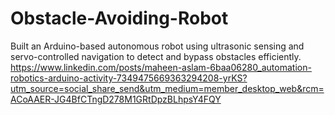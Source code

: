 # Obstacle-Avoiding-Robot
Built an Arduino-based autonomous robot using ultrasonic sensing and servo-controlled navigation to detect and bypass obstacles efficiently.
https://www.linkedin.com/posts/maheen-aslam-6baa06280_automation-robotics-arduino-activity-7349475669363294208-yrKS?utm_source=social_share_send&utm_medium=member_desktop_web&rcm=ACoAAER-JG4BfCTngD278M1GRtDpzBLhpsY4FQY
